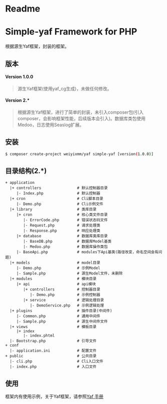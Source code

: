 # Readme

# Simple-yaf Framework for PHP 

根据源生Yaf框架，封装的框架。

## 版本

#### Version 1.0.0
> 源生Yaf框架(使用yaf_cg生成)，未做任何修改。

#### Version 2.*
> 根据源生Yaf框架，进行了简单的封装，未引入composer包(引入composer，会影响框架性能，后续版本会引入)。数据库类包使用Medoo，日志使用Seaslog扩展。

## 安装

```bash
$ composer create-project weiyixmm/yaf simple-yaf [version(1.0.0)]
```

## 目录结构(2.*)

```
+ application
  |+ controllers                # 默认控制器目录
     |- Index.php               # 默认控制器
  |+ cron                       # Cli脚本目录
     |- Demo.php                # Cli示例文件
  |+ library                    # 类库目录
     |+ cron                    # 核心类文件目录
        |- ErrorCode.php        # 错误状态码文件
        |- Request.php          # 请求处理类
        |- Response.php         # 响应处理类
     |+ database                # 数据库类库目录
        |- BaseDB.php           # 数据库Model基类
        |- Medoo.php            # 数据库操作类包
     |- BaseApi.php             # modules下Api基类(路径改变，命名空间会有问题)
  |+ models                     # model目录
     |- Demo.php                # 示例Model
     |- Sample.php              # 源生Model文件，未删除
  |+ modules                    # 模块目录
     |+ api                     # api模块
        |+ controllers          # 控制器目录
           |- Demo.php          # 示例控制器
        |+ service              # 逻辑处理目录
           |- DemoService.php   # 示例逻辑处理
  |+ plugins                    # 插件目录(中间件)
     |- Common.php              # 通用中间件
     |- Sample.php              # 源生中间件文件
  |+ views                      # 模板目录
     |+ index   
        |- index.phtml
  |- Bootstrap.php              # 引导文件
+ conf
  |- application.ini            # 配置文件  
+ public                        # 公共目录
  |- cli.php                    # Cli入口文件
  |- index.php                  # 入口文件
```

## 使用
框架内有使用示例，关于Yaf框架，请参照[Yaf 手册](https://www.laruence.com/manual/index.html)